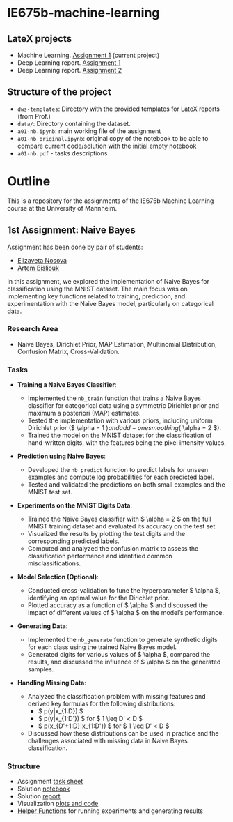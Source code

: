 # IE675b-machine-learning

## LateX projects
- Machine Learning. [Assignment 1](https://www.overleaf.com/project/670aec2240f8d8bbf5ceff97) (current project)
- Deep Learning report. [Assignment 1](https://github.com/abisliouk/IE678-deep-learning/blob/main/Assignment%201/solution%20report/Deep_Learning_Assignment_1_Report.pdf)
- Deep Learning report. [Assignment 2](https://github.com/abisliouk/IE678-deep-learning/blob/main/Assignment%202/solution%20report/Deep_Learning_Assignment_2%20_report.pdf)

## Structure of the project
- `dws-templates`: Directory with the provided templates for LateX reports (from Prof.)
- `data/`: Directory containing the dataset.
- `a01-nb.ipynb`: main working file of the assignment
- `a01-nb_original.ipynb`: original copy of the notebook to be able to compare current code/solution with the initial empty notebook
- `a01-nb.pdf` - tasks descriptions


# Outline

This is a repository for the assignments of the IE675b Machine Learning course at the University of Mannheim.

## 1st Assignment: Naive Bayes

Assignment has been done by pair of students:
- [Elizaveta Nosova](https://github.com/liza-no)
- [Artem Bisliouk](https://github.com/abisliouk)

In this assignment, we explored the implementation of Naive Bayes for classification using the MNIST dataset. The main focus was on implementing key functions related to training, prediction, and experimentation with the Naive Bayes model, particularly on categorical data.

### Research Area
- Naive Bayes, Dirichlet Prior, MAP Estimation, Multinomial Distribution, Confusion Matrix, Cross-Validation.

### Tasks

- **Training a Naive Bayes Classifier**:
  - Implemented the `nb_train` function that trains a Naive Bayes classifier for categorical data using a symmetric Dirichlet prior and maximum a posteriori (MAP) estimates.
  - Tested the implementation with various priors, including uniform Dirichlet prior ($ \alpha = 1 $) and add-one smoothing ($ \alpha = 2 $).
  - Trained the model on the MNIST dataset for the classification of hand-written digits, with the features being the pixel intensity values.

- **Prediction using Naive Bayes**:
  - Developed the `nb_predict` function to predict labels for unseen examples and compute log probabilities for each predicted label.
  - Tested and validated the predictions on both small examples and the MNIST test set.

- **Experiments on the MNIST Digits Data**:
  - Trained the Naive Bayes classifier with $ \alpha = 2 $ on the full MNIST training dataset and evaluated its accuracy on the test set.
  - Visualized the results by plotting the test digits and the corresponding predicted labels.
  - Computed and analyzed the confusion matrix to assess the classification performance and identified common misclassifications.

- **Model Selection (Optional)**:
  - Conducted cross-validation to tune the hyperparameter $ \alpha $, identifying an optimal value for the Dirichlet prior.
  - Plotted accuracy as a function of $ \alpha $ and discussed the impact of different values of $ \alpha $ on the model’s performance.

- **Generating Data**:
  - Implemented the `nb_generate` function to generate synthetic digits for each class using the trained Naive Bayes model.
  - Generated digits for various values of $ \alpha $, compared the results, and discussed the influence of $ \alpha $ on the generated samples.
  
- **Handling Missing Data**:
  - Analyzed the classification problem with missing features and derived key formulas for the following distributions:
    - $ p(y|x_{1:D}) $
    - $ p(y|x_{1:D'}) $ for $ 1 \leq D' < D $
    - $ p(x_{D'+1:D}|x_{1:D'}) $ for $ 1 \leq D' < D $
  - Discussed how these distributions can be used in practice and the challenges associated with missing data in Naive Bayes classification.
  
### Structure

- Assignment [task sheet](https://github.com/your-repo/ML-Assignment1/task) 
- Solution [notebook](https://github.com/your-repo/ML-Assignment1/solution.ipynb)
- Solution [report](https://github.com/your-repo/ML-Assignment1/report.pdf)
- Visualization [plots and code](https://github.com/your-repo/ML-Assignment1/visualization)
- [Helper Functions](https://github.com/your-repo/ML-Assignment1/helpers.py) for running experiments and generating results